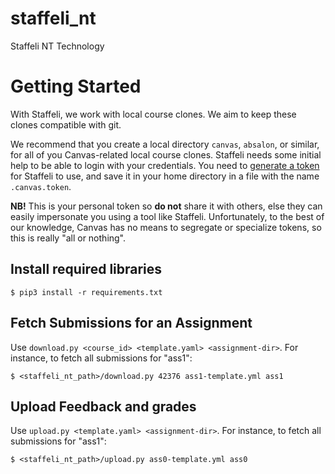 # staffeli_nt

Staffeli NT Technology


Getting Started
===============

With Staffeli, we work with local course clones. We aim to keep these
clones compatible with git.

We recommend that you create a local directory ``canvas``,
``absalon``, or similar, for all of you Canvas-related local course
clones. Staffeli needs some initial help to be able to login with your
credentials. You need to [generate a
token](https://guides.instructure.com/m/4214/l/40399-how-do-i-obtain-an-api-access-token-for-an-account)
for Staffeli to use, and save it in your home directory in a file with
the name `.canvas.token`.

**NB!** This is your personal token so **do not** share it with others,
else they can easily impersonate you using a tool like Staffeli.
Unfortunately, to the best of our knowledge, Canvas has no means to
segregate or specialize tokens, so this is really "all or nothing".

Install required libraries
--------------------------

    $ pip3 install -r requirements.txt


Fetch Submissions for an Assignment
-----------------------------------

Use `download.py <course_id> <template.yaml> <assignment-dir>`. For
instance, to fetch all submissions for "ass1":

    $ <staffeli_nt_path>/download.py 42376 ass1-template.yml ass1


Upload Feedback and grades
--------------------------

Use `upload.py <template.yaml> <assignment-dir>`. For
instance, to fetch all submissions for "ass1":

    $ <staffeli_nt_path>/upload.py ass0-template.yml ass0
